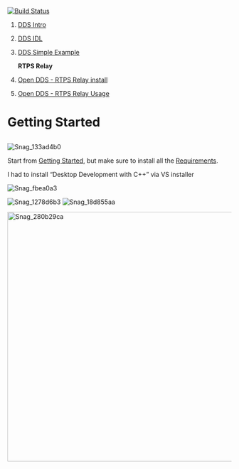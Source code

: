 [![Build Status](https://github.com/amielc1/LearnDDS/actions/workflows/main.yml/badge.svg)](https://github.com/amielc1/LearnDDS/actions/workflows/main.yml)

1. [DDS Intro](https://youtu.be/ybfSHEArDxY?si=m-Fl0el_xE-R7Ljn)
2. [DDS IDL](https://youtu.be/eZ-5had7gH8?si=hHS23R7JOBZlHV5Z)
3. [DDS Simple Example](https://youtu.be/tXH_zsNU704?si=kDCcvT6DNRIUuFWD)
   
   **RTPS Relay**
   
1. [Open DDS - RTPS Relay install](https://youtu.be/Jw_G_huVh3I)
2. [Open DDS - RTPS Relay Usage](https://youtu.be/yRQo_ZAY754)
  
#  **Getting Started**

##

![Snag_133ad4b0](https://github.com/amielc1/LearnDDS/assets/2409265/7edbe220-b822-4bd4-942e-8c05aedef895)

Start from [Getting Started](https://www.openddsharp.com/articles/getting_started.html "‌"),  but make sure to install all the [Requirements](https://www.openddsharp.com/articles/getting_started.html#requirements "‌").

I had to install “Desktop Development with C++” via VS installer 

![Snag_fbea0a3](https://github.com/amielc1/LearnDDS/assets/2409265/548cdf3d-454d-4529-8b30-37a5f1960350)

![Snag_1278d6b3](https://github.com/amielc1/LearnDDS/assets/2409265/3a7cca57-8243-439c-ab23-432e10c44524)
![Snag_18d855aa](https://github.com/amielc1/LearnDDS/assets/2409265/6d61359c-328c-43e5-aa0c-5423582dd901)
 
<img width="562" alt="Snag_280b29ca" src="https://github.com/amielc1/LearnDDS/assets/2409265/7cf7576d-5aee-457c-8920-3d08eef1bf77">
